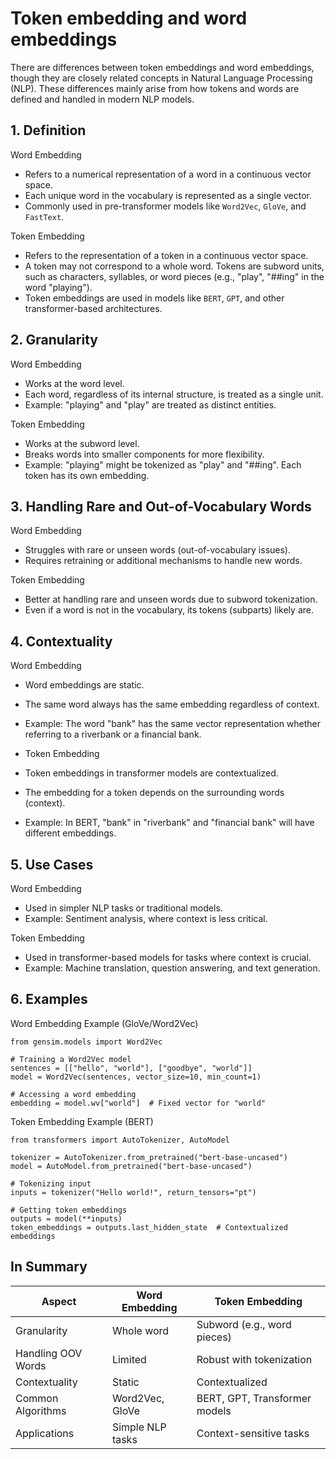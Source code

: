 # Token embedding and word embeddings
There are differences between token embeddings and word embeddings, though they are closely related concepts in Natural Language Processing (NLP). These differences mainly arise from how tokens and words are defined and handled in modern NLP models.

## 1. Definition
Word Embedding

- Refers to a numerical representation of a word in a continuous vector space.
- Each unique word in the vocabulary is represented as a single vector.
- Commonly used in pre-transformer models like `Word2Vec`, `GloVe`, and `FastText`.

Token Embedding

- Refers to the representation of a token in a continuous vector space.
- A token may not correspond to a whole word. Tokens are subword units, such as characters, syllables, or word pieces (e.g., "play", "##ing" in the word "playing").
- Token embeddings are used in models like `BERT`, `GPT`, and other transformer-based architectures.

## 2. Granularity
Word Embedding

- Works at the word level.
- Each word, regardless of its internal structure, is treated as a single unit.
- Example: "playing" and "play" are treated as distinct entities.

Token Embedding

- Works at the subword level.
- Breaks words into smaller components for more flexibility.
- Example: "playing" might be tokenized as "play" and "##ing". Each token has its own embedding.

## 3. Handling Rare and Out-of-Vocabulary Words
Word Embedding

- Struggles with rare or unseen words (out-of-vocabulary issues).
- Requires retraining or additional mechanisms to handle new words.

Token Embedding
- Better at handling rare and unseen words due to subword tokenization.
- Even if a word is not in the vocabulary, its tokens (subparts) likely are.

## 4. Contextuality
Word Embedding

- Word embeddings are static.
- The same word always has the same embedding regardless of context.
- Example: The word "bank" has the same vector representation whether referring to a riverbank or a financial bank.

- Token Embedding
- Token embeddings in transformer models are contextualized.
- The embedding for a token depends on the surrounding words (context).
- Example: In BERT, "bank" in "riverbank" and "financial bank" will have different embeddings.

## 5. Use Cases
Word Embedding

- Used in simpler NLP tasks or traditional models.
- Example: Sentiment analysis, where context is less critical.

Token Embedding
- Used in transformer-based models for tasks where context is crucial.
- Example: Machine translation, question answering, and text generation.

## 6. Examples
Word Embedding Example (GloVe/Word2Vec)

```
from gensim.models import Word2Vec

# Training a Word2Vec model
sentences = [["hello", "world"], ["goodbye", "world"]]
model = Word2Vec(sentences, vector_size=10, min_count=1)

# Accessing a word embedding
embedding = model.wv["world"]  # Fixed vector for "world"
```

Token Embedding Example (BERT)

```
from transformers import AutoTokenizer, AutoModel

tokenizer = AutoTokenizer.from_pretrained("bert-base-uncased")
model = AutoModel.from_pretrained("bert-base-uncased")

# Tokenizing input
inputs = tokenizer("Hello world!", return_tensors="pt")

# Getting token embeddings
outputs = model(**inputs)
token_embeddings = outputs.last_hidden_state  # Contextualized embeddings
```

## In Summary

|Aspect|Word Embedding|Token Embedding|
|---|---|---|
|Granularity	|Whole word|	Subword (e.g., word pieces)
|Handling OOV Words	| Limited	|Robust with tokenization
|Contextuality	|Static	|Contextualized
|Common Algorithms	|Word2Vec, GloVe	|BERT, GPT, Transformer models
|Applications	|Simple NLP tasks	| Context-sensitive tasks
